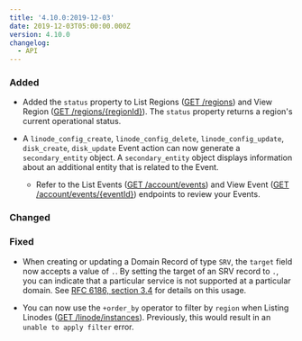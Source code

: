 ```yaml
---
title: '4.10.0:2019-12-03'
date: 2019-12-03T05:00:00.000Z
version: 4.10.0
changelog:
  - API
---
```

### Added

- Added the `status` property to List Regions ([GET /regions](/api/v4/regions)) and View Region ([GET /regions/{regionId}](/api/v4/regions-region-id)). The `status` property returns a region's current operational status.

- A `linode_config_create`, `linode_config_delete`, `linode_config_update`, `disk_create`, `disk_update` Event action can now generate a `secondary_entity` object. A `secondary_entity` object displays information about an additional entity that is related to the Event.

  - Refer to the List Events ([GET /account/events](/api/v4/account-events)) and View Event ([GET /account/events/{eventId}](/api/v4/account-events-event-id)) endpoints to review your Events.

### Changed


### Fixed

- When creating or updating a Domain Record of type `SRV`, the `target` field now accepts a value of `.`. By setting the target of an SRV record to `.`, you can indicate that a particular service is not supported at a particular domain. See [RFC 6186, section 3.4](https://tools.ietf.org/html/rfc6186#section-3.4) for details on this usage.

- You can now use the `+order_by` operator to filter by `region` when Listing Linodes ([GET /linode/instances](/api/v4/linode-instances)). Previously, this would result in an `unable to apply filter` error.